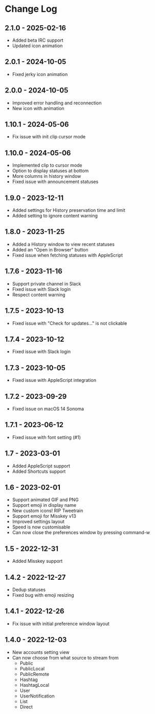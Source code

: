 # Change Log

## 2.1.0 - 2025-02-16
- Added beta IRC support
- Updated icon animation

## 2.0.1 - 2024-10-05
- Fixed jerky icon animation

## 2.0.0 - 2024-10-05
- Improved error handling and reconnection
- New icon with animation

## 1.10.1 - 2024-05-06
- Fix issue with init clip cursor mode

## 1.10.0 - 2024-05-06
- Implemented clip to cursor mode
- Option to display statuses at bottom
- More columns in history window
- Fixed issue with announcement statuses

## 1.9.0 - 2023-12-11

- Added settings for History preservation time and limit
- Added setting to ignore content warning

## 1.8.0 - 2023-11-25

- Added a History window to view recent statuses
- Added an "Open in Browser" button
- Fixed issue when fetching statuses with AppleScript

## 1.7.6 - 2023-11-16

- Support private channel in Slack
- Fixed issue with Slack login
- Respect content warning

## 1.7.5 - 2023-10-13

- Fixed issue with "Check for updates..." is not clickable

## 1.7.4 - 2023-10-12

- Fixed issue with Slack login

## 1.7.3 - 2023-10-05

- Fixed issue with AppleScript integration

## 1.7.2 - 2023-09-29

- Fixed issue on macOS 14 Sonoma

## 1.7.1 - 2023-06-12

- Fixed issue with font setting (#1)

## 1.7 - 2023-03-01

- Added AppleScript support
- Added Shortcuts support

## 1.6 - 2023-02-01

- Support animated GIF and PNG
- Support emoji in display name
- New custom icons! RIP Tweetrain
- Support emoji for Misskey v13
- Improved settings layout
- Speed is now customisable
- Can now close the preferences window by pressing command-w

## 1.5 - 2022-12-31

- Added Misskey support

## 1.4.2 - 2022-12-27

- Dedup statuses
- Fixed bug with emoji resizing

## 1.4.1 - 2022-12-26

- Fix issue with initial preference window layout

## 1.4.0 - 2022-12-03

- New accounts setting view
- Can now choose from what source to stream from
  - Public
  - PublicLocal
  - PublicRemote
  - Hashtag
  - HashtagLocal
  - User
  - UserNotification
  - List
  - Direct
